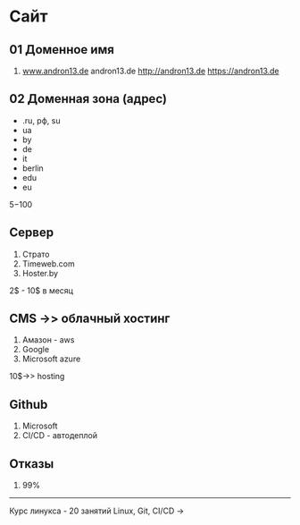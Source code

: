 # Сайт

##  01 Доменное имя

1. www.andron13.de
   andron13.de
   http://andron13.de
   https://andron13.de
   
## 02 Доменная зона (адрес)

- .ru, рф, su
- ua
- by
- de
- it
- berlin
- edu
- eu

5$- 100$

## Сервер

1. Страто
2. Timeweb.com 
3. Hoster.by

2$ - 10$ в месяц

## CMS ->> облачный хостинг

1. Амазон - aws
2. Google
3. Microsoft azure

10$->> hosting

## Github

1. Microsoft 
2. CI/CD - автодеплой

## Отказы

1. 99% 


----
Курс линукса - 20 занятий 
Linux, Git, CI/CD -> 




